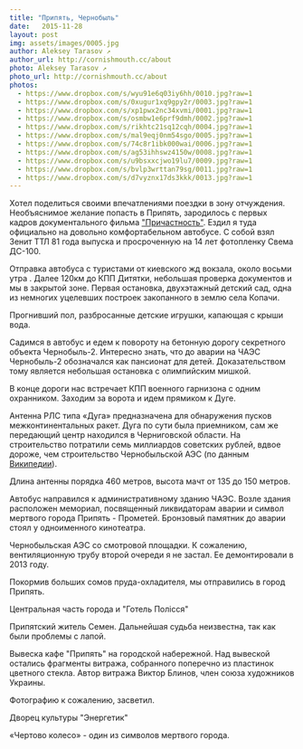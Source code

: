 ```yaml
---
title: "Припять, Чернобыль"
date:   2015-11-28
layout: post
img: assets/images/0005.jpg
author: Aleksey Tarasov ↗
author_url: http://cornishmouth.cc/about
photo: Aleksey Tarasov ↗
photo_url: http://cornishmouth.cc/about
photos: 
  - https://www.dropbox.com/s/wyu91e6q03iy6hh/0010.jpg?raw=1
  - https://www.dropbox.com/s/0xugur1xq9gpy2r/0003.jpg?raw=1
  - https://www.dropbox.com/s/xp1pwx2nc34xvmi/0001.jpg?raw=1
  - https://www.dropbox.com/s/osmbw1e6prf9dmh/0002.jpg?raw=1
  - https://www.dropbox.com/s/rikhtc21sq12cqh/0004.jpg?raw=1
  - https://www.dropbox.com/s/mal9eqj0nm54sgo/0005.jpg?raw=1
  - https://www.dropbox.com/s/74c8r1ibk000wai/0006.jpg?raw=1
  - https://www.dropbox.com/s/ag53ihhswz4150w/0008.jpg?raw=1
  - https://www.dropbox.com/s/u9bsxxcjwo19lu7/0009.jpg?raw=1
  - https://www.dropbox.com/s/bvlp3wrttan79sg/0011.jpg?raw=1
  - https://www.dropbox.com/s/d7vyznx17ds3kkk/0013.jpg?raw=1
--- 
```


Хотел поделиться своими впечатлениями поездки в зону отчуждения. Необъяснимое желание попасть в Припять, зародилось с первых кадров документального фильма ["Причастность"](https://www.youtube.com/watch?v=k2bVEh2RG7M). Ездил я туда официально на довольно комфортабельном автобусе. С собой взял Зенит ТТЛ 81 года выпуска и просроченную на 14 лет фотопленку Свема ДС-100.

Отправка автобуса с туристами от киевского жд вокзала, около восьми утра . Далее 120км до КПП Дитятки, 
небольшая проверка документов и мы в закрытой зоне. Первая остановка, двухэтажный детский сад, одна из немногих уцелевших построек закопанного в землю села Копачи.

Прогнивший пол, разбросанные детские игрушки, капающая с крыши вода.

Садимся в автобус и едем к повороту на бетонную дорогу секретного объекта Чернобыль-2. Интересно знать, что до аварии на ЧАЭС Чернобыль-2 обозначался как пансионат для детей. Доказательством тому является небольшая остановка с олимпийским мишкой.

В конце дороги нас встречает КПП военного гарнизона с одним охранником. Заходим за ворота и идем прямиком к Дуге.

Антенна РЛС типа «Дуга» предназначена для обнаружения пусков межконтинентальных ракет. Дуга по сути была приемником, сам же передающий центр находился в Черниговской области. На строительство потратили семь миллиардов советских рублей, вдвое дороже, чем строительство Чернобыльской АЭС (по данным [Википедии](https://ru.wikipedia.org/wiki/%D0%94%D1%83%D0%B3%D0%B0_%28%D1%80%D0%B0%D0%B4%D0%B8%D0%BE%D0%BB%D0%BE%D0%BA%D0%B0%D1%86%D0%B8%D0%BE%D0%BD%D0%BD%D0%B0%D1%8F_%D1%81%D1%82%D0%B0%D0%BD%D1%86%D0%B8%D1%8F%29)).

Длина антенны порядка 460 метров, высота мачт от 135 до 150 метров.

Автобус направился к административному зданию ЧАЭС. Возле здания расположен мемориал, посвященный ликвидаторам аварии и символ мертвого города Припять - Прометей. Бронзовый памятник до аварии стоял у одноименного кинотеатра.

Чернобыльская АЭС со смотровой площадки. К сожалению, вентиляционную трубу второй очереди я не застал. Ее демонтировали в 2013 году.

Покормив больших сомов пруда-охладителя, мы отправились в город Припять.

Центральная часть города и "Готель Полiсся"

Припятский житель Семен. Дальнейшая судьба неизвестна, так как были проблемы с лапой. 

Вывеска кафе "Припять" на городской набережной. Над вывеской остались фрагменты витража, собранного поперечно из пластинок цветного стекла. Автор витража Виктор Блинов, член союза художников Украины.

Фотографию к сожалению, засветил.

Дворец культуры "Энергетик"

«Чертово колесо» - один из символов мертвого города.
